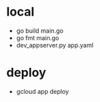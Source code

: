 # local
* go build main.go
* go fmt main.go
* dev_appserver.py app.yaml

# deploy
* gcloud app deploy